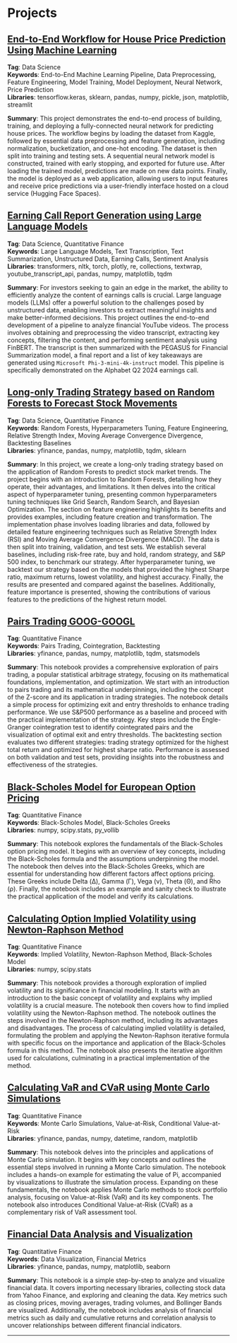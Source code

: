 # Projects
## [End-to-End Workflow for House Price Prediction Using Machine Learning](https://colab.research.google.com/drive/1jTEhWglRgdC5eMfFgaKAMcNDoV2HfqDe?usp=sharing)

**Tag**: Data Science<br>
**Keywords**: End-to-End Machine Learning Pipeline, Data Preprocessing, Feature Engineering, Model Training, Model Deployment, Neural Network, Price Prediction <br>
**Libraries**: tensorflow.keras, sklearn, pandas, numpy, pickle, json, matplotlib, streamlit<br>

**Summary**: This project demonstrates the end-to-end process of building, training, and deploying a fully-connected neural network for predicting house prices. The workflow begins by loading the dataset from Kaggle, followed by essential data preprocessing and feature generation, including normalization, bucketization, and one-hot encoding. The dataset is then split into training and testing sets. A sequential neural network model is constructed, trained with early stopping, and exported for future use. After loading the trained model, predictions are made on new data points. Finally, the model is deployed as a web application, allowing users to input features and receive price predictions via a user-friendly interface hosted on a cloud service (Hugging Face Spaces).

<!--
Quantization, RAG 
- Vector Database Management: Set up and manage vector databases

Quantization, Fine-tuning
- Evaluate

Image

-->

## [Earning Call Report Generation using Large Language Models](https://colab.research.google.com/drive/1qhf6yukdh87epegSNZ5fo8-vStrEyQew?usp=sharing)

**Tag**: Data Science, Quantitative Finance<br>
**Keywords**: Large Language Models, Text Transcription, Text Summarization, Unstructured Data, Earning Calls, Sentiment Analysis <br>
**Libraries**: transformers, nltk, torch, plotly, re, collections, textwrap, youtube_transcript_api, pandas, numpy, matplotlib, tqdm

**Summary**: For investors seeking to gain an edge in the market, the ability to efficiently analyze the content of earnings calls is crucial. Large language models (LLMs) offer a powerful solution to the challenges posed by unstructured data, enabling investors to extract meaningful insights and make better-informed decisions. This project outlines the end-to-end development of a pipeline to analyze financial YouTube videos. The process involves obtaining and preprocessing the video transcript, extracting key concepts, filtering the content, and performing sentiment analysis using FinBERT. The transcript is then summarized with the PEGASUS for Financial Summarization model, a final report and a list of key takeaways are generated using `Microsoft Phi-3-mini-4k-instruct` model. This pipeline is specifically demonstrated on the Alphabet Q2 2024 earnings call.<br>

## [Long-only Trading Strategy based on Random Forests to Forecast Stock Movements](https://colab.research.google.com/drive/1_QqpvhfTRzi7BVRl8kMlCPM47qMjK_c2?usp=sharing)
**Tag**: Data Science, Quantitative Finance<br>
**Keywords**: Random Forests, Hyperparameters Tuning, Feature Engineering, Relative Strength Index, Moving Average Convergence Divergence, Backtesting Baselines<br>
**Libraries**: yfinance, pandas, numpy, matplotlib, tqdm, sklearn

**Summary**: In this project, we create a long-only trading strategy based on the application of Random Forests to predict stock market trends. The project begins with an introduction to Random Forests, detailing how they operate, their advantages, and limitations. It then delves into the critical aspect of hyperparameter tuning, presenting common hyperparameters tuning techniques like Grid Search, Random Search, and Bayesian Optimization. The section on feature engineering highlights its benefits and provides examples, including feature creation and transformation. The implementation phase involves loading libraries and data, followed by detailed feature engineering techniques such as Relative Strength Index (RSI) and Moving Average Convergence Divergence (MACD). The data is then split into training, validation, and test sets. We establish several baselines, including risk-free rate, buy and hold, random strategy, and S&P 500 index, to benchmark our strategy. After hyperparameter tuning, we backtest our strategy based on the models that provided the highest Sharpe ratio, maximum returns, lowest volatility, and highest accuracy. Finally, the results are presented and compared against the baselines. Additionally, feature importance is presented, showing the contributions of various features to the predictions of the highest return model.

## [Pairs Trading GOOG-GOOGL](https://colab.research.google.com/drive/1_tW2j2ZyMuuAOcp6oOKhXqXySO42FsgI?usp=sharing)
**Tag**: Quantitative Finance<br>
**Keywords**: Pairs Trading, Cointegration, Backtesting<br>
**Libraries**: yfinance, pandas, numpy, matplotlib, tqdm, statsmodels

**Summary**: This notebook provides a comprehensive exploration of pairs trading, a popular statistical arbitrage strategy, focusing on its mathematical foundations, implementation, and optimization. We start with an introduction to pairs trading and its mathematical underpinnings, including the concept of the Z-score and its application in trading strategies. The notebook details a simple process for optimizing exit and entry thresholds to enhance trading performance. We use S&P500 performance as a baseline and proceed with the practical implementation of the strategy. Key steps include the Engle-Granger cointegration test to identify cointegrated pairs and the visualization of optimal exit and entry thresholds. The backtesting section evaluates two different strategies: trading strategy optimized for the highest total return and optimized for highest sharpe ratio. Performance is assessed on both validation and test sets, providing insights into the robustness and effectiveness of the strategies.

## [Black-Scholes Model for European Option Pricing](https://colab.research.google.com/drive/1a580QGd6wzIviVfXvYnLDacntJ5-V-uc?usp=sharing)
**Tag**: Quantitative Finance<br>
**Keywords**: Black-Scholes Model, Black-Scholes Greeks<br>
**Libraries**: numpy, scipy.stats, py_vollib<br>

**Summary**: This notebook explores the fundamentals of the Black-Scholes option pricing model. It begins with an overview of key concepts, including the Black-Scholes formula and the assumptions underpinning the model. The notebook then delves into the Black-Scholes Greeks, which are essential for understanding how different factors affect options pricing. These Greeks include Delta (Δ), Gamma (Γ), Vega (ν), Theta (Θ), and Rho (ρ). Finally, the notebook includes an example and sanity check to illustrate the practical application of the model and verify its calculations. 

## [Calculating Option Implied Volatility using Newton-Raphson Method](https://colab.research.google.com/drive/17bx4AO06UQs0qWrbYsx2LouKfNs_V_ek?usp=sharing)
**Tag**: Quantitative Finance<br>
**Keywords**: Implied Volatility, Newton-Raphson Method, Black-Scholes Model<br>
**Libraries**: numpy, scipy.stats

**Summary**: This notebook provides a thorough exploration of implied volatility and its significance in financial modeling. It starts with an introduction to the basic concept of volatility and explains why implied volatility is a crucial measure. The notebook then covers how to find implied volatility using the Newton-Raphson method. The notebook outlines the steps involved in the Newton-Raphson method, including its advantages and disadvantages. The process of calculating implied volatility is detailed, formulating the problem and applying the Newton-Raphson iterative formula with specific focus on the importance and application of the Black-Scholes formula in this method. The notebook also presents the iterative algorithm used for calculations, culminating in a practical implementation of the method.

## [Calculating VaR and CVaR using Monte Carlo Simulations](https://colab.research.google.com/drive/1aBb-kQydSxyHwIVK63dFNDraU9WALMTN?usp=sharing) 
**Tag**: Quantitative Finance<br>
**Keywords**: Monte Carlo Simulations, Value-at-Risk, Conditional Value-at-Risk<br>
**Libraries**: yfinance, pandas, numpy, datetime, random, matplotlib

**Summary**: This notebook delves into the principles and applications of Monte Carlo simulation. It begins with key concepts and outlines the essential steps involved in running a Monte Carlo simulation. The notebook includes a hands-on example for estimating the value of Pi, accompanied by visualizations to illustrate the simulation process. Expanding on these fundamentals, the notebook applies Monte Carlo methods to stock portfolio analysis, focusing on Value-at-Risk (VaR) and its key components. The notebook also introduces Conditional Value-at-Risk (CVaR) as a complementary risk of VaR assessment tool. 

## [Financial Data Analysis and Visualization](https://colab.research.google.com/drive/1JYAsR-_XC_9HAg7yOc9LiiVl9a07-zYQ?usp=sharing)
**Tag**: Quantitative Finance<br>
**Keywords**: Data Visualization, Financial Metrics<br>
**Libraries**: yfinance, pandas, numpy, matplotlib, seaborn

**Summary**: This notebook is a simple step-by-step to analyze and visualize financial data. It covers importing necessary libraries, collecting stock data from Yahoo Finance, and exploring and cleaning the data. Key metrics such as closing prices, moving averages, trading volumes, and Bollinger Bands are visualized. Additionally, the notebook includes analysis of financial metrics such as daily and cumulative returns and correlation analysis to uncover relationships between different financial indicators.

---
<!--
## [XGBoost]()



## [PCA]()



## [ARIMA]()



## [GARCH]()


-->

<!-- [Stock Movement Prediction using LSTM](https://colab.research.google.com/drive/1H_Dn58foWjGl6U-fi8yoTpL3z3clVI9R?usp=sharing)
This notebook guides you through using Long Short-Term Memory (LSTM) neural networks to predict stock movements. It starts with an introduction to the core concepts, including what LSTMs are, how they are applied, their advantages and limitations, and their main components (gates). Next, it introduces the concept of backtesting, covering its limitations and important metrics such as **total return, annualized return, annualized standard deviation, drawdown, sharpe ratio, and win/loss ratio**. 

The implementation section walks you through the practical steps: importing libraries, collecting and preprocessing data, calculating returns, scaling data, creating sequences, and splitting these sequences into training, validation, and test sets. It also covers building and training the LSTM model using Dropout and Batch Normalization, making returns predictions, and evaluating the accuracy of predictions for upward and downward moves. A simple, long-only trading strategy is built based on the LSTM predictions to demonstrate the concept of **backtesting**. The notebook concludes conducting an evaluation of the performance of the strategy using the metrics mentioned above.
 

**Keywords**: Long Short-Term Memory (LSTM) neural networks, Backtesting, Portfolio Metrics, Trading Strategy 
**Libraries**: yfinance, pandas, numpy, matplotlib, seaborn, sklearn, tensorflow, tensorflow.keras, random, os
-->